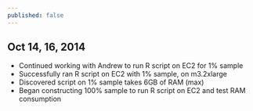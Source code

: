 ```yaml
---
published: false
---
```


## Oct 14, 16, 2014

- Continued working with Andrew to run R script on EC2 for 1% sample
- Successfully ran R script on EC2 with 1% sample, on m3.2xlarge
- Discovered script on 1% sample takes 6GB of RAM (max)
- Began constructing 100% sample to run R script on EC2 and test RAM consumption


